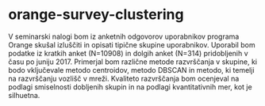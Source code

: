 # orange-survey-clustering


V seminarski nalogi bom iz anketnih odgovorov uporabnikov programa Orange skušal izluščiti in opisati tipične skupine uporabnikov. Uporabil bom podatke iz kratkih anket (N=10908) in dolgih anket (N=314) pridobljenih v času po juniju 2017. Primerjal bom različne metode razvrščanja v skupine, ki bodo vključevale metodo centroidov, metodo DBSCAN in metodo, ki temelji na razvrščanju vozlišč v mreži. Kvaliteto razvrščanja bom ocenjeval na podlagi smiselnosti dobljenih skupin in na podlagi kvantitativnih mer, kot je silhuetna.
